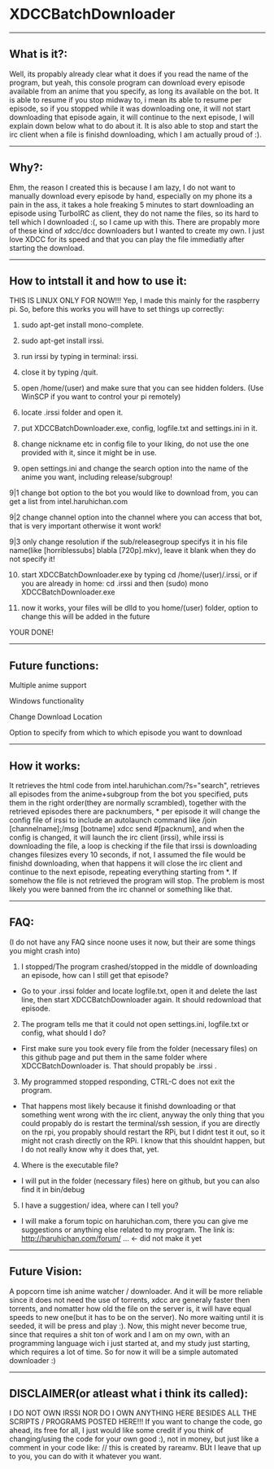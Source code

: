 XDCCBatchDownloader
===================

____________________________________________________________________________________________________
What is it?:
-------------------

Well, its propably already clear what it does if you read the name of the program, but yeah, this console program
can download every episode available from an anime that you specify, as long its available on the bot. It is able to resume if you stop midway to, i mean its able to resume per episode, so if you stopped while it was downloading one, it will not start downloading that episode again, it will continue to the next episode, I will explain down below what to do about it. It is also able to stop and start the irc client when a file is finishd downloading, which I am actually proud of :).

____________________________________________________________________________________________________
Why?:
-------------------

Ehm, the reason I created this is because I am lazy, I do not want to manually download every episode by hand, especially on my phone its a pain in the ass, it takes a hole freaking 5 minutes to start downloading an episode using TurboIRC as client, they do not name the files, so its hard to tell which I downloaded :(, so I came up with this. There are propably more of these kind of xdcc/dcc downloaders but I wanted to create my own. I just love XDCC for its speed and that you can play the file immediatly after starting the download.


____________________________________________________________________________________________________
How to intstall it and how to use it:
-------------------
THIS IS LINUX ONLY FOR NOW!!!
Yep, I made this mainly for the raspberry pi.
So, before this works you will have to set things up correctly:

1. sudo apt-get install mono-complete.

2. sudo apt-get install irssi.

3. run irssi by typing in terminal: irssi.

4. close it by typing /quit.

5. open /home/(user) and make sure that you can see hidden folders. (Use WinSCP if you want to control your pi remotely)

6. locate .irssi folder and open it.

7. put XDCCBatchDownloader.exe, config, logfile.txt and settings.ini in it.

8. change nickname etc in config file to your liking, do not use the one provided with it, since it might be in use.

9. open settings.ini and change the search option into the name of the anime you want, including release/subgroup!

9|1 change bot option to the bot you would like to download from, you can get a list from intel.haruhichan.com

9|2 change channel option into the channel where you can access that bot, that is very important otherwise it wont work!

9|3 only change resolution if the sub/releasegroup specifys it in his file name(like [horriblessubs] blabla [720p].mkv), 
   leave it blank when they do not specify it!

10. start XDCCBatchDownloader.exe by typing cd /home/(user)/.irssi, or if you are already in home: cd .irssi 
and then (sudo) mono XDCCBatchDownloader.exe

11. now it works, your files will be dlld to you home/(user) folder, option to change this will be added in the future

YOUR DONE!

____________________________________________________________________________________________________
Future functions:
-------------------
Multiple anime support

Windows functionality

Change Download Location 

Option to specify from which to which episode you want to download

____________________________________________________________________________________________________
How it works:
------------------
It retrieves the html code from intel.haruhichan.com/?s="search", retrieves all episodes from the anime+subgroup 
from the bot you specified, puts them in the right order(they are normally scrambled), together with the retrieved episodes there are packnumbers, * per episode it will change the config file of irssi to include an autolaunch command like /join [channelname];/msg [botname] xdcc send #[packnum], and when the config is changed, it will launch the irc client (irssi), while irssi is downloading the file, a loop is checking if the file that irssi is downloading changes filesizes every 10 seconds, if not, I assumed the file would be finishd downloading, when that happens it will close the irc client and continue to the next episode, repeating everything starting from *. If somehow the file is not retrieved the program will stop. The problem is most likely you were banned from the irc channel or something like that.

____________________________________________________________________________________________________
FAQ:
------------------
(I do not have any FAQ since noone uses it now, but their are some things you might crash into)

1. I stopped/The program crashed/stopped in the middle of downloading an episode, how can I still get that episode?
- Go to your .irssi folder and locate logfile.txt, open it and delete the last line, then start XDCCBatchDownloader     again. It should redownload that episode.

2. The program tells me that it could not open settings.ini, logfile.txt or config, what should I do?
- First make sure you took every file from the folder (necessary files) on this github page and put them in the same
  folder where XDCCBatchDownloader is. That should propably be .irssi .

3. My programmed stopped responding, CTRL-C does not exit the program. 
- That happens most likely because it finishd downloading or that something went wrong with the irc client, anyway
  the only thing that you could propably do is restart the terminal/ssh session, if you are directly on the rpi, you 
  propably should restart the RPi, but I didnt test it out, so it might not crash directly on the RPi. I know that      this shouldnt happen, but I do not really know why it does that, yet.

4. Where is the executable file?
- I will put in the folder (necessary files) here on github, but you can also find it in bin/debug

5. I have a suggestion/ idea, where can I tell you? 
- I will make a forum topic on haruhichan.com, there you can give me suggestions or anything else related to my         program. The link is: http://haruhichan.com/forum/ ... <- did not make it yet

____________________________________________________________________________________________________
Future Vision:
------------------
A popcorn time ish anime watcher / downloader. And it will be more reliable since it does not need the use of torrents, xdcc are generaly faster then torrents, and nomatter how old the file on the server is, it will have equal speeds to new one(but it has to be on the server). No more waiting until it is seeded, it will be press and play :). Now, this might never become true, since that requires a shit ton of work and I am on my own, with an programming language wich i just started at, and my study just starting, which requires a lot of time. So for now it will be a simple automated downloader :)

____________________________________________________________________________________________________
DISCLAIMER(or atleast what i think its called):
------------------

I DO NOT OWN IRSSI NOR DO I OWN ANYTHING HERE BESIDES ALL THE SCRIPTS / PROGRAMS POSTED HERE!!!
If you want to change the code, go ahead, its free for all, I just would like some credit if you think of changing/using the code for your own good :), not in money, but just like a comment in your code like: // this is created by rareamv. BUt I leave that up to you, you can do with it whatever you want.

